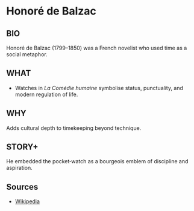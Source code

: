 # Honoré de Balzac

## BIO
Honoré de Balzac (1799–1850) was a French novelist who used time as a social metaphor.

## WHAT
- Watches in *La Comédie humaine* symbolise status, punctuality, and modern regulation of life.

## WHY
Adds cultural depth to timekeeping beyond technique.

## STORY+
He embedded the pocket‑watch as a bourgeois emblem of discipline and aspiration.

## Sources

- [Wikipedia](https://en.wikipedia.org/wiki/Honor%C3%A9_de_Balzac)
